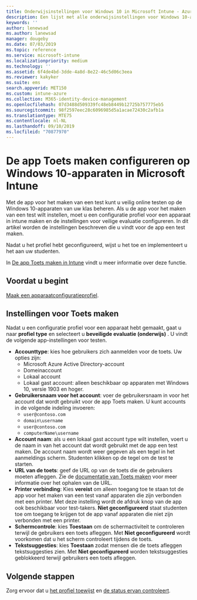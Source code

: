 ```yaml
---
title: Onderwijsinstellingen voor Windows 10 in Microsoft Intune - Azure | Microsoft Docs
description: Een lijst met alle onderwijsinstellingen voor Windows 10-apparaten weergeven. Gebruik deze instellingen in een apparaatconfiguratieprofiel met de app Toets maken, kies hoe gebruikers of studenten zich aanmelden, controleer het scherm tijdens de toets, en meer in Intune.
keywords: ''
author: lenewsad
ms.author: lanewsad
manager: dougeby
ms.date: 07/03/2019
ms.topic: reference
ms.service: microsoft-intune
ms.localizationpriority: medium
ms.technology: ''
ms.assetid: 6f4de4bd-3dde-4a8d-8e22-46c5d06c3eea
ms.reviewer: kakyker
ms.suite: ems
search.appverid: MET150
ms.custom: intune-azure
ms.collection: M365-identity-device-management
ms.openlocfilehash: 07d3488d509339fc48eb8449b12725b757775eb5
ms.sourcegitcommit: 98f2597eec28c6096985d5a1acae72430c2afb1a
ms.translationtype: MTE75
ms.contentlocale: nl-NL
ms.lasthandoff: 09/10/2019
ms.locfileid: "70877970"
---
```

# <a name="configure-the-take-a-test-app-on-windows-10-devices-using-intune"></a>De app Toets maken configureren op Windows 10-apparaten in Microsoft Intune

Met de app voor het maken van een test kunt u veilig online testen op de Windows 10-apparaten van uw klas beheren. Als u de app voor het maken van een test wilt instellen, moet u een configuratie profiel voor een apparaat in intune maken en de instellingen voor veilige evaluatie configureren. In dit artikel worden de instellingen beschreven die u vindt voor de app een test maken. 

Nadat u het profiel hebt geconfigureerd, wijst u het toe en implementeert u het aan uw studenten. 

In [De app Toets maken in Intune](education-settings-configure.md) vindt u meer informatie over deze functie.

## <a name="before-you-begin"></a>Voordat u begint

[Maak een apparaatconfiguratieprofiel](education-settings-configure.md#create-a-device-profile).

## <a name="take-a-test-settings"></a>Instellingen voor Toets maken
Nadat u een configuratie profiel voor een apparaat hebt gemaakt, gaat u naar **profiel type** en selecteert u **beveiligde evaluatie (onderwijs)** . U vindt de volgende app-instellingen voor testen. 


- **Accounttype**: kies hoe gebruikers zich aanmelden voor de toets. Uw opties zijn:
  - Microsoft Azure Active Directory-account
  - Domeinaccount
  - Lokaal account
  - Lokaal gast account: alleen beschikbaar op apparaten met Windows 10, versie 1903 en hoger.    
- **Gebruikersnaam voor het account**: voer de gebruikersnaam in voor het account dat wordt gebruikt voor de app Toets maken. U kunt accounts in de volgende indeling invoeren:
  - `user@contoso.com`
  - `domain\username`
  - `user@contoso.com`
  - `computerName\username`
- **Account naam**: als u een lokaal gast account type wilt instellen, voert u de naam in van het account dat wordt gebruikt met de app een test maken. De account naam wordt weer gegeven als een tegel in het aanmeldings scherm. Studenten klikken op de tegel om de test te starten.  
- **URL van de toets**: geef de URL op van de toets die de gebruikers moeten afleggen. Zie de [documentatie van Toets maken](https://docs.microsoft.com/education/windows/take-tests-in-windows-10) voor meer informatie over het ophalen van de URL.
- **Printer verbinding**: Kies **vereist** om alleen toegang toe te staan tot de app voor het maken van een test vanaf apparaten die zijn verbonden met een printer. Met deze instelling wordt de afdruk knop van de app ook beschikbaar voor test-takers. **Niet geconfigureerd** staat studenten toe om toegang te krijgen tot de app vanaf apparaten die niet zijn verbonden met een printer.  
- **Schermcontrole**: kies **Toestaan** om de schermactiviteit te controleren terwijl de gebruikers een toets afleggen. Met **Niet geconfigureerd** wordt voorkomen dat u het scherm controleert tijdens de toets.
- **Tekstsuggesties**: kies **Toestaan** zodat mensen die de toets afleggen tekstsuggesties zien. Met **Niet geconfigureerd** worden tekstsuggesties geblokkeerd terwijl gebruikers een toets afleggen.

## <a name="next-steps"></a>Volgende stappen

Zorg ervoor dat u [het profiel toewijst](device-profile-assign.md) en [de status ervan controleert](device-profile-monitor.md).
